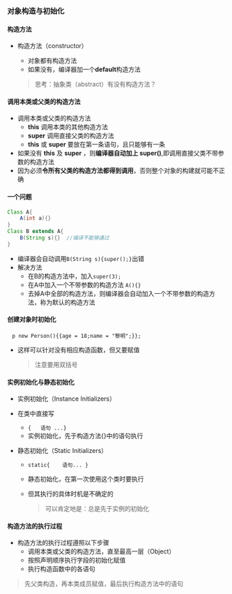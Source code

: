 ### 对象构造与初始化

#### 构造方法

* 构造方法（constructor）

  * 对象都有构造方法
  * 如果没有，编译器加一个**default**构造方法

  > 思考：抽象类（abstract）有没有构造方法？

#### 调用本类或父类的构造方法

* 调用本类或父类的构造方法
  * **this** 调用本类的其他构造方法
  * **super** 调用直接父类的构造方法
  * **this** 或 **super** 要放在第一条语句，且只能够有一条
* 如果没有 **this** 及 **super** ，则**编译器自动加上 super()**,即调用直接父类不带参数的构造方法
* 因为必须**令所有父类的构造方法都得到调用**，否则整个对象的构建就可能不正确

#### 一个问题

```java
Class A{
    A(int a){}
}
Class B extends A{
    B(String s){}  //编译不能够通过
}
```

* 编译器会自动调用`B(String s){super();}`出错
* 解决方法
  * 在B的构造方法中，加入`super(3);`
  * 在A中加入一个不带参数的构造方法 `A(){}`
  * 去掉A中全部的构造方法，则编译器会自动加入一个不带参数的构造方法，称为默认的构造方法

#### 创建对象时初始化

​     ` p new Person(){{age = 18;name = "黎明";}};`

* 这样可以针对没有相应构造函数，但又要赋值

  > 注意要用双括号

#### 实例初始化与静态初始化

* 实例初始化（Instance Initializers）

* 在类中直接写

  * `{   语句 ...}`
  * 实例初始化，先于构造方法{}中的语句执行

* 静态初始化（Static Initializers）

  * `static{    语句... }`

  * 静态初始化，在第一次使用这个类时要执行

  * 但其执行的具体时机是不确定的

    > 可以肯定地是：总是先于实例的初始化

#### 构造方法的执行过程

* 构造方法的执行过程遵照以下步骤
  * 调用本类或父类的构造方法，直至最高一层（Object）
  * 按照声明顺序执行字段的初始化赋值
  * 执行构造函数中的各语句

> 先父类构造，再本类成员赋值，最后执行构造方法中的语句

